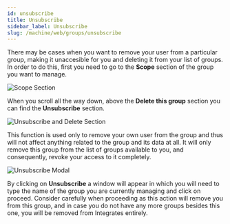 ```yaml
---
id: unsubscribe
title: Unsubscribe
sidebar_label: Unsubscribe
slug: /machine/web/groups/unsubscribe
---
```


There may be cases
when you want to
remove your user
from a particular group,
making it unaccesible for you
and deleting it from
your list of groups.
In order to do this,
first you need to go
to the **Scope** section
of the group you want to manage.

![Scope Section](https://res.cloudinary.com/fluid-attacks/image/upload/v1622211893/docs/web/groups/deletion/highlighting_scope_rsioo0.webp)

When you scroll all the way down,
above the **Delete this group** section
you can find the **Unsubscribe** section.

![Unsubscribe and Delete Section](https://res.cloudinary.com/fluid-attacks/image/upload/v1622211892/docs/web/groups/deletion/delete_unsubscribe_ym9583.webp)

This function is used only to remove
your own user from the group
and thus will not affect anything
related to the group
and its data at all.
It will only remove this group
from the list of groups available to you,
and consequently,
revoke your access to it completely.

![Unsubscribe Modal](https://res.cloudinary.com/fluid-attacks/image/upload/v1622211894/docs/web/groups/deletion/unsubscribe_modal_g0anrt.webp)

By clicking on **Unsubscribe**
a window will appear
in which you will need to type the name
of the group you are currently managing
and click on proceed.
Consider carefully when proceeding
as this action will remove you from this group,
and in case you do not have
any more groups besides this one,
you will be removed from Integrates entirely.
